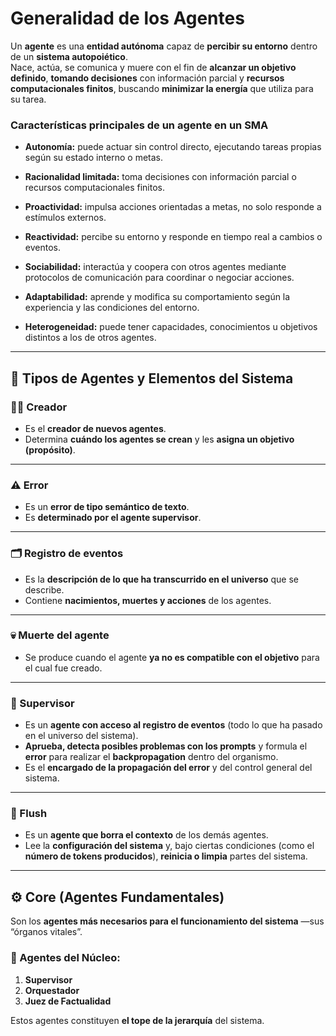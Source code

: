 # Generalidad de los Agentes

Un **agente** es una **entidad autónoma** capaz de **percibir su entorno** dentro de un **sistema autopoiético**.  
Nace, actúa, se comunica y muere con el fin de **alcanzar un objetivo definido**, **tomando decisiones** con información parcial y **recursos computacionales finitos**, buscando **minimizar la energía** que utiliza para su tarea.


### Características principales de un agente en un SMA

- **Autonomía:** puede actuar sin control directo, ejecutando tareas propias según su estado interno o metas.​

- **Racionalidad limitada:** toma decisiones con información parcial o recursos computacionales finitos.​

- **Proactividad:** impulsa acciones orientadas a metas, no solo responde a estímulos externos.​

- **Reactividad:** percibe su entorno y responde en tiempo real a cambios o eventos.​

- **Sociabilidad:** interactúa y coopera con otros agentes mediante protocolos de comunicación para coordinar o negociar acciones.​

- **Adaptabilidad:** aprende y modifica su comportamiento según la experiencia y las condiciones del entorno.​

- **Heterogeneidad:** puede tener capacidades, conocimientos u objetivos distintos a los de otros agentes.

---

## 🧬 Tipos de Agentes y Elementos del Sistema

### 🧑‍🔬 Creador
- Es el **creador de nuevos agentes**.  
- Determina **cuándo los agentes se crean** y les **asigna un objetivo (propósito)**.

---

### ⚠️ Error
- Es un **error de tipo semántico de texto**.  
- Es **determinado por el agente supervisor**.

---

### 🗂️ Registro de eventos
- Es la **descripción de lo que ha transcurrido en el universo** que se describe.  
- Contiene **nacimientos, muertes y acciones** de los agentes.

---

### 💀 Muerte del agente
- Se produce cuando el agente **ya no es compatible con el objetivo** para el cual fue creado.

---

### 🧩 Supervisor
- Es un **agente con acceso al registro de eventos** (todo lo que ha pasado en el universo del sistema).  
- **Aprueba, detecta posibles problemas con los prompts** y formula el **error** para realizar el **backpropagation** dentro del organismo.  
- Es el **encargado de la propagación del error** y del control general del sistema.

---

### 🧹 Flush
- Es un **agente que borra el contexto** de los demás agentes.  
- Lee la **configuración del sistema** y, bajo ciertas condiciones (como el **número de tokens producidos**), **reinicia o limpia** partes del sistema.

---

## ⚙️ Core (Agentes Fundamentales)
Son los **agentes más necesarios para el funcionamiento del sistema** —sus “órganos vitales”.

### 🔺 Agentes del Núcleo:
1. **Supervisor**  
2. **Orquestador**  
3. **Juez de Factualidad**

Estos agentes constituyen **el tope de la jerarquía** del sistema.
